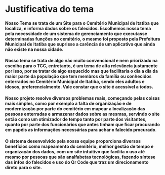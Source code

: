 # Justificativa do tema

#### Nosso Tema se trata de um Site para o Cemitério Municipal de Itatiba que localiza, e informa dados sobre os falecidos. Escolhemos nosso tema pela necessidade de um sistema de gerenciamento que executasse determinadas funções no cemitério, o mesmo foi proposto pela Prefeitura Municipal de Itatiba que suprisse a carência de um aplicativo que ainda não existe na nossa cidade. 
	
#### Nosso tema se trata de algo não muito convencional e nem priorizado na escolha para o TCC, entretanto, é um tema de alta relevância justamente por isso, por se tratar de algo esquecido mas que facilitaria o dia a dia da maior parte da população que tem membros da  família ou conhecidos enterrados no Cemitério Municipal de Itatiba, sendo eles adultos e idosos, preferencialmente. Vale constar que o site é acessível a todos.  

#### Nosso projeto resolve diversos problemas reais, começando pelas coisas mais simples, como por exemplo a falta de organização e de modernização por parte do cemitério em mapear a localização das pessoas enterradas e armazenar dados sobre as mesmas, servindo o site então como um otimizador de tempo tanto por parte dos visitantes, quanto por parte dos funcionários que antes tinham que ficar procurando em papéis as informações necessárias para achar o falecido procurado. 

#### O sistema desenvolvido pela nossa equipe proporciona diversos benefícios como mapeamento do cemitério, melhor gestão de tempo e organização dos dados, com um site intuitivo que facilita o uso até mesmo por pessoas que são analfabetas tecnológicas, fazendo síntese das infos do falecidos e uso do Qr Code que traz um direcionamento direto para o site. 

